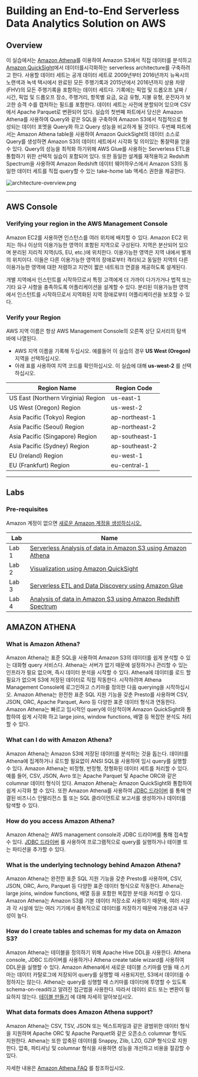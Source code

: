 # Building an End-to-End Serverless Data Analytics Solution on AWS

## Overview

이 실습에서는 [Amazon Athena](https://aws.amazon.com/ko/athena/)를 이용하여 Amazon S3에서 직접 데이터를 분석하고 [Amazon QuickSight](https://quicksight.aws/)에서 데이터를시각화하는 serverless architecture를 구축하려고 한다.  사용할 데이터 세트는 공개 데이터 세트로 2009년부터 2016년까지 뉴욕시의 노랜색과 녹색 택시에서 완료된 모든 주행기록과 2015년에서 2016년까지 상용 차량(FHV)의 모든 주행기록을 포함하는 데이터 세트다.  기록에는 픽업 및 드롭오프 날짜 / 시간, 픽업 및 드롭오프 장소, 주행거리, 항목별 요금, 요금 유형, 지불 유형,  운전자가 보고한 승객 수를 캡처하는 필드를 포함한다. 데이터 세트는 사전에 분할되어 있으며 CSV에서 Apache Parquet로 변환되어 있다.  실습의 첫번째 파트에서 당신은 Amazon Athena를 사용하여 Query와 같은 SQL을 구축하여 Amazon S3에서 직접적으로 형성되는 데이터 포멧을 Query화 하고 Query 성능을 비교하게 될 것이다. 두번째 파트에서는 Amazon Athena table을 사용하여 Amazon QuickSight의 데이터 소스로 Query를 생성하면 Amazon S3의 데이터 세트에서 시각화 및 의미있는 통찰력을 얻을 수 있다. Query의 성능을 최적화 하기위해 AWS Glue를 사용하는 Serverless ETL을 통합하기 위한 선택적 실습이 포함되어 있다. 또한  동일한 설계를 재적용하고 Redshift Spectrum을 사용하여 Amazon Redshift 데이터 웨어하우스에서 Amazon S3의 동일한 데이터 세트를 직접 query할 수 있는 take-home lab 액세스 권한을 제공한다.

![architecture-overview.png](https://s3.amazonaws.com/us-east-1.data-analytics/labcontent/reinvent2017content-abd313/architectureoveriew.PNG)

------

## AWS Console

### Verifying your region in the AWS Management Console

Amazon EC2를 사용하면 인스턴스를 여러 위치에 배치할 수 있다. Amazon EC2 위치는 하나 이상의 이용가능한 영역이 포함된 지역으로 구성된다. 지역은 분산되어 있으며 분리된 지리적 지역(US, EU, etc.)에 위치한다. 이용가능한 영역은 지역 내에서 별개의 위치이다. 이들은 다른 이용가능한 영역의 장애로부터 격리되고 동일한 지역의 다른 이용가능한 영역에 대한 저렴하고 지연이 짧은 네트워크 연결을 제공하도록 설계된다.



개별 지역에서 인스턴트를 시작하므로서 특정 고객에게 더 가까이 다가가거나 법적 또는 기타 요구 사항을 충족하도록 어플리케이션을 설계할 수 있다. 분리된 이용가능한 영역에서 인스턴트를 시작하므로서 지역화된 지역 장애로부터 어플리케이션을 보호할 수 있다.

### Verify your Region

AWS 지역 이름은 항상 AWS Management Console의 오른쪽 상단 모서리의 탐색 바에 나열된다.

* AWS 지역 이름을 기록해 두십시오. 예를들어 이 실습의 경우 **US West (Oregon)** 지역을 선택하십시오.
* 아래 표를 사용하여 지역 코드를 확인하십시오. 이 실습에 대해 **us-west-2** 를 선택하십시오.

| Region Name                        | Region Code    |
| ---------------------------------- | -------------- |
| US East (Northern Virginia) Region | us-east-1      |
| US West (Oregon) Region            | us-west-2      |
| Asia Pacific (Tokyo) Region        | ap-northeast-1 |
| Asia Pacific (Seoul) Region        | ap-northeast-2 |
| Asia Pacific (Singapore) Region    | ap-southeast-1 |
| Asia Pacific (Sydney) Region       | ap-southeast-2 |
| EU (Ireland) Region                | eu-west-1      |
| EU (Frankfurt) Region              | eu-central-1   |

---

## Labs

### Pre-requisites

Amazon  계정이 없으면 [새로운 Amazon 계정을 생성하십시오.](https://aws.amazon.com/free/) 

| Lab   | Name                                                         |
| ----- | ------------------------------------------------------------ |
| Lab 1 | [Serverless Analysis of data in Amazon S3 using Amazon Athena](./Lab1) |
| Lab 2 | [Visualization using Amazon QuickSight](./Lab2)              |
| Lab 3 | [Serverless ETL and Data Discovery using Amazon Glue](./Lab3) |
| Lab 4 | [Analysis of data in Amazon S3 using Amazon Redshift Spectrum](./Lab4) |

## AMAZON ATHENA

### What is Amazon Athena?

Amazon Athena는 표준 SQL을 사용하여 Amazon S3의 데이터를 쉽게 분석할 수 있는 대화형 query 서비스다. Athena는 서버가 없기 때문에 설정하거나 관리할 수 있는 인프라가 필요 없으며, 즉시 데이터 분석을 시작할 수 있다. Athena에 데이터를 로드 할 필요가 없으며 S3에 저장된 데이터로 직접 작동한다. 시작하려며 Athena Management Console에 로그인하고 스키마를 정의한 다음 querying을 시작하십시오. Amazon Athena는 완전한 표준 SQL 지원 기능을 갖춘 Presto를 사용하며 CSV, JSON, ORC, Apache Parquet, Avro 등 다양한 표준 데이터 형식과 연동한다. Amazon Athena는 빠르고 임시적인 query에 이상적이며 Amazon QuickSight와 통합하여 쉽게 시각화 하고 large joins, window functions, 배열 등 복잡한 분석도 처리할 수 있다.

### What can I do with Amazon Athena?

Amazon Athena는 Amazon S3에 저장된 데이터를 분석하는 것을 돕는다. 데이터를 Athena에 집계하거나 로드할 필요없이 ANSI SQL을 사용하여 임시 query를 실행할 수 있다. Amazon Athena는 비정형, 반정형, 정형화된 데이터 세트를 처리할 수 있다. 예를 들어, CSV, JSON, Avro 또는 Apache Parquet 및 Apache ORC와 같은 columnar 데이터 형식이 있다. Amazon Athena는 Amazon QuickSight와 통합하여 쉽게 시각화 할 수 있다. 또한 Amazon Athena를 사용하여 [JDBC 드라이버](http://docs.aws.amazon.com/athena/latest/ug/connect-with-jdbc.html) 를 통해 연결된 비즈니스 인텔리전스 툴 또는 SQL 클라이언트로 보고서를 생성하거나 데이터를 탐색할 수 있다.

### How do you access Amazon Athena?

Amazon Athena는 AWS management console과 JDBC 드라이버를 통해 접속할 수 있다. [JDBC 드라이버](http://docs.aws.amazon.com/athena/latest/ug/connect-with-jdbc.html) 를 사용하여 프로그램적으로 query를 실행하거나 테이블 또는 파티션을 추가할 수 있다.

### What is the underlying technology behind Amazon Athena?

Amazon Athena는 완전한 표준 SQL 지원 기능을 갖춘 Presto를 사용하며, CSV, JSON, ORC, Avro, Parquet 등 다양한 표준 데이터 형식으로 작동한다. Athena는 large joins, window functions, 배열 등을 포함한 복잡한 분석을 처리할 수 있다. Amazon Athena는  Amazon S3를 기본 데이터 저장소로 사용하기 때문에, 여러 시설과 각 시설에 있는 여러 기기에서 중복적으로 데이터를 저장하기 때문에 가용성과 내구성이 높다.

### How do I create tables and schemas for my data on Amazon S3?

Amazon Athena는 테이블을 정의하기 위해 Apache Hive DDL을 사용한다. Athena console, JDBC 드라이버를 사용하거나 Athena create table wizard를 사용하여 DDL문을 실행할 수 있다. Amazon Athena에서 새로운 테이블 스키마를 만들 때 스키마는 데이터 카탈로그에 저장되어 query를 실행할 때 사용되지만, S3에서 데이터를 수정하지는 않는다. Athena는 query를 싱행할 때 스키마를 데이터에 투영할 수 있도록 schema-on-read라고 알려진 접근법을 사용한다. 따라서 데이터 로드 또는 변환이 필요하지 않는다. [테이블 만들기](http://docs.aws.amazon.com/athena/latest/ug/creating-tables.html) 에 대해 자세히 알아보십시오.

### What data formats does Amazon Athena support?

Amazon Athena는 CSV, TSV, JSON 또는 텍스트파일과 같은 광범위한 데이터 형식을 지원하며 Apache ORC 및 Apache Parquet와 같은 오픈소스 columnar 형식도 지원한다. Athena는 또한 압축된 데이터를 Snappy, Zlib, LZO, GZIP 형식으로 지원한다. 압축, 파티셔닝 및 columnar 형식을 사용하면 성능을 개선하고 비용을 절감할 수 있다.



자세한 내용은 [Amazon Athena FAQ](https://aws.amazon.com/athena/faqs/) 를 참조하십시오.

